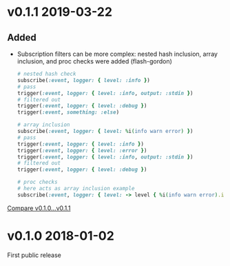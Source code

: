 # v0.1.1 2019-03-22

## Added

- Subscription filters can be more complex: nested hash inclusion, array inclusion, and proc checks were added (flash-gordon)
  ```ruby
  # nested hash check
  subscribe(:event, logger: { level: :info })
  # pass
  trigger(:event, logger: { level: :info, output: :stdin })
  # filtered out
  trigger(:event, logger: { level: :debug })
  trigger(:event, something: :else)

  # array inclusion
  subscribe(:event, logger: { level: %i(info warn error) })
  # pass
  trigger(:event, logger: { level: :info })
  trigger(:event, logger: { level: :error })
  trigger(:event, logger: { level: :info, output: :stdin })
  # filtered out
  trigger(:event, logger: { level: :debug })

  # proc checks
  # here acts as array inclusion example
  subscribe(:event, logger: { level: -> level { %i(info warn error).include?(level) })
  ```

[Compare v0.1.0...v0.1.1](https://github.com/dry-rb/dry-events/compare/v0.1.0...v0.1.1)

# v0.1.0 2018-01-02

First public release
